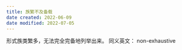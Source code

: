 ```yaml
---
title: 族繁不及备载
date created: 2022-06-09
date modified: 2022-07-05
---
```

形式族类繁多，无法完全完备地列举出来。
同义英文： non-exhaustive
